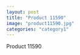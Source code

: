 ```yaml
---
layout: post
title: "Product 11590"
image: "product11590.jpg"
categories: "category1"
---
```

Product 11590
